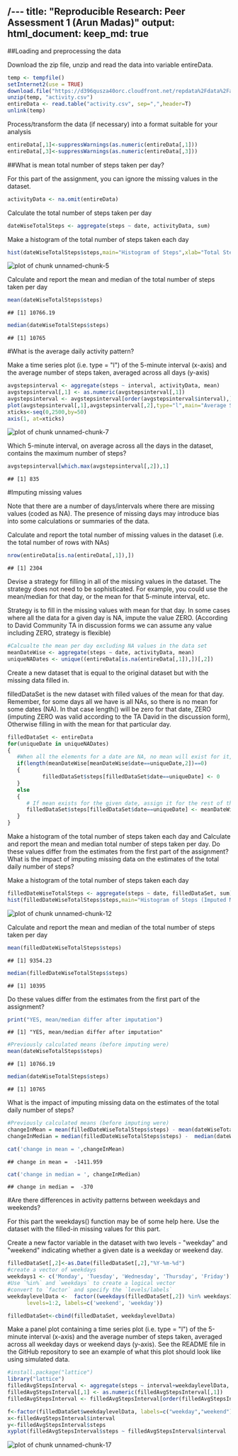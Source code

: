 /---
title: "Reproducible Research: Peer Assessment 1 (Arun Madas)"
output: 
  html_document:
    keep_md: true
---

##Loading and preprocessing the data

Download the zip file, unzip and read the data into variable entireData.

```r
temp <- tempfile()
setInternet2(use = TRUE)
download.file("https://d396qusza40orc.cloudfront.net/repdata%2Fdata%2Factivity.zip",temp,mode="wb")
unzip(temp, "activity.csv")
entireData <- read.table("activity.csv", sep=",",header=T)
unlink(temp)
```

Process/transform the data (if necessary) into a format suitable for your analysis

```r
entireData[,1]<-suppressWarnings(as.numeric(entireData[,1]))
entireData[,3]<-suppressWarnings(as.numeric(entireData[,3]))
```

##What is mean total number of steps taken per day?

For this part of the assignment, you can ignore the missing values in the dataset.

```r
activityData <- na.omit(entireData)
```

Calculate the total number of steps taken per day

```r
dateWiseTotalSteps <- aggregate(steps ~ date, activityData, sum)
```


Make a histogram of the total number of steps taken each day

```r
hist(dateWiseTotalSteps$steps,main="Histogram of Steps",xlab="Total Steps per day",col="Red")
```

![plot of chunk unnamed-chunk-5](figure/unnamed-chunk-5-1.png) 


Calculate and report the mean and median of the total number of steps taken per day

```r
mean(dateWiseTotalSteps$steps)
```

```
## [1] 10766.19
```

```r
median(dateWiseTotalSteps$steps)
```

```
## [1] 10765
```


#What is the average daily activity pattern?

Make a time series plot (i.e. type = "l") of the 5-minute interval (x-axis) and the average number of steps taken, averaged across all days (y-axis)

```r
avgstepsinterval <- aggregate(steps ~ interval, activityData, mean)
avgstepsinterval[,1] <- as.numeric(avgstepsinterval[,1])
avgstepsinterval <- avgstepsinterval[order(avgstepsinterval$interval),]
plot(avgstepsinterval[,1],avgstepsinterval[,2],type="l",main="Average Steps across 5-min Intervals",xlab="5 min Interval",ylab="Average No. of Steps",col="Red", xaxt="n")
xticks<-seq(0,2500,by=50)
axis(1, at=xticks)
```

![plot of chunk unnamed-chunk-7](figure/unnamed-chunk-7-1.png) 

Which 5-minute interval, on average across all the days in the dataset, contains the maximum number of steps?

```r
avgstepsinterval[which.max(avgstepsinterval[,2]),1]
```

```
## [1] 835
```

#Imputing missing values

Note that there are a number of days/intervals where there are missing values (coded as NA). The presence of missing days may introduce bias into some calculations or summaries of the data.

Calculate and report the total number of missing values in the dataset (i.e. the total number of rows with NAs)

```r
nrow(entireData[is.na(entireData[,1]),])
```

```
## [1] 2304
```

Devise a strategy for filling in all of the missing values in the dataset. The strategy does not need to be sophisticated. For example, you could use the mean/median for that day, or the mean for that 5-minute interval, etc.

Strategy is to fill in the missing values with mean for that day. In some cases where all the data for a given day is NA, impute the value ZERO. (According to David Community TA in discussion forms we can assume any value including ZERO, strategy is flexible)


```r
#Calcualte the mean per day excluding NA values in the data set
meanDateWise <- aggregate(steps ~ date, activityData, mean)
uniqueNADates <- unique((entireData[is.na(entireData[,1]),])[,2])
```

Create a new dataset that is equal to the original dataset but with the missing data filled in.

filledDataSet is the new dataset with filled values of the mean for that day.
Remember, for some days all we have is all NAs, so there is no mean for some dates (NA). In that case length() will be zero for that date, ZERO (imputing ZERO was valid according to the TA David in the discussion form), Otherwise filling in with the mean for that particular day.


```r
filledDataSet <- entireData
for(uniqueDate in uniqueNADates) 
{
   #When all the elements for a date are NA, no mean will exist for it, in that case assign the value 0         
   if(length(meanDateWise[meanDateWise$date==uniqueDate,2])==0)
   {
           filledDataSet$steps[filledDataSet$date==uniqueDate] <- 0
   }
   else
   {
      # If mean exists for the given date, assign it for the rest of the dates
      filledDataSet$steps[filledDataSet$date==uniqueDate] <- meanDateWise[meanDateWise$date==uniqueDate,2]               
   }
}
```


Make a histogram of the total number of steps taken each day and Calculate and report the mean and median total number of steps taken per day. Do these values differ from the estimates from the first part of the assignment? What is the impact of imputing missing data on the estimates of the total daily number of steps?

Make a histogram of the total number of steps taken each day

```r
filledDateWiseTotalSteps <- aggregate(steps ~ date, filledDataSet, sum)
hist(filledDateWiseTotalSteps$steps,main="Histogram of Steps (Imputed Missing Values with Mean for the day)",xlab="Total Steps per day",col="Red")
```

![plot of chunk unnamed-chunk-12](figure/unnamed-chunk-12-1.png) 

Calculate and report the mean and median of the total number of steps taken per day

```r
mean(filledDateWiseTotalSteps$steps)
```

```
## [1] 9354.23
```

```r
median(filledDateWiseTotalSteps$steps)
```

```
## [1] 10395
```

Do these values differ from the estimates from the first part of the assignment?

```r
print("YES, mean/median differ after imputation")
```

```
## [1] "YES, mean/median differ after imputation"
```

```r
#Previously calculated means (before imputing were)
mean(dateWiseTotalSteps$steps)
```

```
## [1] 10766.19
```

```r
median(dateWiseTotalSteps$steps)
```

```
## [1] 10765
```

What is the impact of imputing missing data on the estimates of the total daily number of steps?

```r
#Previously calculated means (before imputing were)
changeInMean = mean(filledDateWiseTotalSteps$steps) - mean(dateWiseTotalSteps$steps)
changeInMedian = median(filledDateWiseTotalSteps$steps) -  median(dateWiseTotalSteps$steps)

cat('change in mean = ',changeInMean)
```

```
## change in mean =  -1411.959
```

```r
cat('change in median = ', changeInMedian)
```

```
## change in median =  -370
```


#Are there differences in activity patterns between weekdays and weekends?

For this part the weekdays() function may be of some help here. Use the dataset with the filled-in missing values for this part.

Create a new factor variable in the dataset with two levels - "weekday" and "weekend" indicating whether a given date is a weekday or weekend day.


```r
filledDataSet[,2]<-as.Date(filledDataSet[,2],"%Y-%m-%d")
#create a vector of weekdays
weekdays1 <- c('Monday', 'Tuesday', 'Wednesday', 'Thursday', 'Friday')
#Use `%in%` and `weekdays` to create a logical vector
#convert to `factor` and specify the `levels/labels`
weekdaylevelData <-  factor((weekdays(filledDataSet[,2]) %in% weekdays1)+1L,
      levels=1:2, labels=c('weekend', 'weekday'))

filledDataSet<-cbind(filledDataSet, weekdaylevelData)
```

Make a panel plot containing a time series plot (i.e. type = "l") of the 5-minute interval (x-axis) and the average number of steps taken, averaged across all weekday days or weekend days (y-axis). See the README file in the GitHub repository to see an example of what this plot should look like using simulated data.


```r
#install.package("lattice")
library("lattice")
filledAvgStepsInterval <- aggregate(steps ~ interval+weekdaylevelData, filledDataSet, mean)
filledAvgStepsInterval[,1] <- as.numeric(filledAvgStepsInterval[,1])
filledAvgStepsInterval <- filledAvgStepsInterval[order(filledAvgStepsInterval$interval),]

f<-factor(filledDataSet$weekdaylevelData, labels=c("weekday","weekend"))
x<-filledAvgStepsInterval$interval
y<-filledAvgStepsInterval$steps
xyplot(filledAvgStepsInterval$steps ~ filledAvgStepsInterval$interval | filledAvgStepsInterval$weekdaylevelData, type="l",layout=c(1,2), xlab="Interval", ylab="Number of Steps")
```

![plot of chunk unnamed-chunk-17](figure/unnamed-chunk-17-1.png) 

